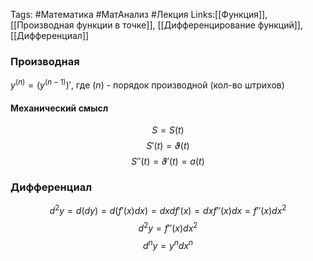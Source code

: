 Tags: #Математика #МатАнализ #Лекция 
Links:[[Функция]], [[Производная функции в точке]], [[Дифференцирование функций]], [[Дифференциал]]
### Производная
$y^{(n)}=\big(y^{(n-1)})'$, где $(n)$ - порядок производной (кол-во штрихов)
#### Механический смысл
$$S=S(t)$$
$$S'(t)=\vartheta(t)$$
$$S''(t)=\vartheta'(t)=a(t)$$
### Дифференциал
$$d^{2}y=d(dy)=d(f'(x)dx)=dxdf'(x)=dxf''(x)dx=f''(x)dx^{2}$$
$$d^{2}y=f''(x)dx^{2}$$
$$d^{n}y=y^{n}dx^{n}$$

